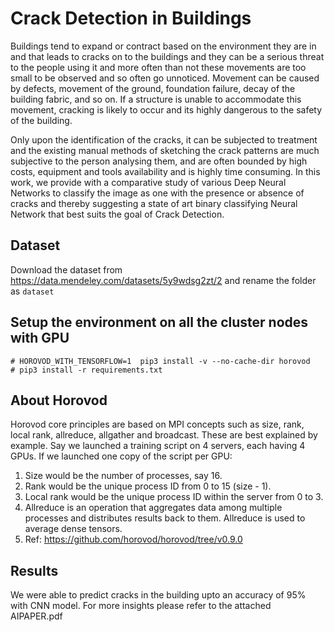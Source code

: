 # Crack Detection in Buildings
Buildings tend to expand or contract based on the environment they are in and that leads to cracks on to the buildings and they can be a serious threat to the people using it and more often than not these movements are too small to be observed and so often go unnoticed. Movement can be caused by defects, movement of the ground, foundation failure, decay of the building fabric, and so on. If a structure is unable to accommodate this movement, cracking is likely to occur and its highly dangerous to the safety of the building.

Only upon the identification of the cracks, it can be subjected to treatment and the existing manual methods of sketching the crack patterns are much subjective to the person analysing them, and are often bounded by high costs, equipment and tools availability and is highly time consuming. In this work, we provide with a comparative study of various Deep Neural Networks to classify the image as one with the presence or absence of cracks and thereby suggesting a state of art binary classifying Neural Network that best suits the goal of Crack Detection.

## Dataset
Download the dataset from https://data.mendeley.com/datasets/5y9wdsg2zt/2 and rename the folder as `dataset`

## Setup the environment on all the cluster nodes with GPU
```
# HOROVOD_WITH_TENSORFLOW=1  pip3 install -v --no-cache-dir horovod
# pip3 install -r requirements.txt
```

## About Horovod
Horovod core principles are based on MPI concepts such as size, rank, local rank, allreduce, allgather and broadcast. These are best explained by example. Say we launched a training script on 4 servers, each having 4 GPUs. If we launched one copy of the script per GPU:
1) Size would be the number of processes, say 16.
2) Rank would be the unique process ID from 0 to 15 (size - 1).
3) Local rank would be the unique process ID within the server from 0 to 3.
4) Allreduce is an operation that aggregates data among multiple processes and distributes results back to them. Allreduce is used to average dense tensors.
5) Ref: https://github.com/horovod/horovod/tree/v0.9.0

## Results
We were able to predict cracks in the building upto an accuracy of 95% with CNN model. For more insights please refer to the attached AIPAPER.pdf
